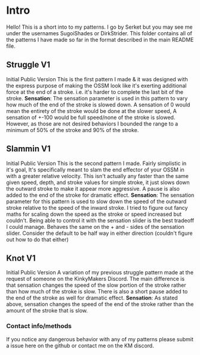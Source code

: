 # Intro
Hello! This is a short into to my patterns.
I go by Serket but you may see me under the usernames SugoiShades or DirkStrider.
This folder contains all of the patterns I have made so far in the format described in the main README file.

## Struggle V1
Initial Public Version
This is the first pattern I made & it was designed with the express purpose of making the OSSM look like it's exerting additional force at the end of a stroke. i.e. it's harder to complete the last bit of the stroke.
**Sensation**: The sensation parameter is used in this pattern to vary how much of the end of the stroke is slowed down. A sensation of 0 would mean the entirety of the stroke would be done at the slower speed, A sensation of +-100 would be full speed/none of the stroke is slowed. However, as those are not desired behaviors I bounded the range to a minimum of 50% of the stroke and 90% of the stroke.

## Slammin V1
Initial Public Version
This is the second pattern I made. Fairly simplistic in it's goal, It's specifically meant to slam the end effector of your OSSM in with a greater relative velocity. This isn't actually any faster than the same given speed, depth, and stroke values for simple stroke, it just slows down the outward stroke to make it appear more aggressive. A pause is also added to the end of the stroke for dramatic effect.
**Sensation**: The sensation parameter for this pattern is used to slow down the speed of the outward stroke relative to the speed of the inward stroke. I tried to figure out fancy maths for scaling down the speed as the stroke or speed increased but couldn't. Being able to control it with the sensation slider is the best tradeoff I could manage. Behaves the same on the + and - sides of the sensation slider. Consider the default to be half way in either direction (couldn't figure out how to do that either)

## Knot V1
Initial Public Version
A variation of my previous struggle pattern made at the request of someone on the KinkyMakers Discord.
The main difference is that sensation changes the speed of the slow portion of the stroke rather than how much of the stroke is slow. There is also a short pause added to the end of the stroke as well for dramatic effect.
**Sensation**: As stated above, sensation changes the speed of the end of the stroke rather than the amount of the stroke that is slow.


### Contact info/methods
If you notice any dangerous behavior with any of my patterns please submit a issue here on the github or contact me on the KM discord.